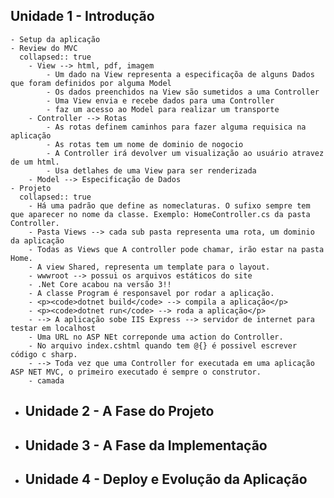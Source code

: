 ## **Unidade 1 - Introdução**
	- Setup da aplicação
	- Review do MVC
	  collapsed:: true
		- View --> html, pdf, imagem
			- Um dado na View representa a especificaçõa de alguns Dados que foram definidos por alguma Model
			- Os dados preenchidos na View são sumetidos a uma Controller
			- Uma View envia e recebe dados para uma Controller
			- faz um acesso ao Model para realizar um transporte
		- Controller --> Rotas
			- As rotas definem caminhos para fazer alguma requisica na aplicação
			- As rotas tem um nome de dominio de nogocio
			- A Controller irá devolver um visualização ao usuário atravez de um html.
			- Usa detlahes de uma View para ser renderizada
		- Model --> Especificação de Dados
	- Projeto
	  collapsed:: true
		- Há uma padrão que define as nomeclaturas. O sufixo sempre tem que aparecer no nome da classe. Exemplo: HomeController.cs da pasta Controller.
		- Pasta Views --> cada sub pasta representa uma rota, um dominio da aplicação
		- Todas as Views que A controller pode chamar, irão estar na pasta Home.
		- A view Shared, representa um template para o layout.
		- wwwroot --> possui os arquivos estáticos do site
		- .Net Core acabou na versão 3!!
		- A classe Program é responsavel por rodar a aplicação.
		- <p><code>dotnet build</code> --> compila a aplicação</p>
		- <p><code>dotnet run</code> --> roda a aplicação</p>
		- --> A aplicação sobe IIS Express --> servidor de internet para testar em localhost
		- Uma URL no ASP NEt correponde uma action do Controller.
		- No arquivo index.cshtml quando tem @{} é possivel escrever código c sharp.
		- --> Toda vez que uma Controller for executada em uma aplicação ASP NET MVC, o primeiro executado é sempre o construtor.
		- camada
- ## **Unidade 2 - A Fase do Projeto**
- ## **Unidade 3 - A Fase da Implementação**
- ## **Unidade 4 - Deploy e Evolução da Aplicação**